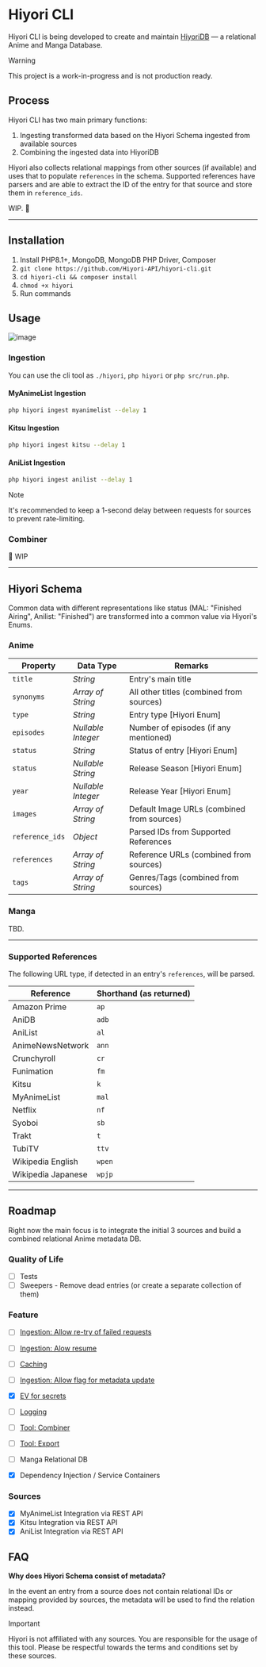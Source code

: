 # Hiyori CLI
Hiyori CLI is being developed to create and maintain [HiyoriDB](https://github.com/Hiyori-API/HiyoriDB) — a relational Anime and Manga Database.


> [!WARNING]
> This project is a work-in-progress and is not production ready.

## Process
Hiyori CLI has two main primary functions:
1. Ingesting transformed data based on the Hiyori Schema ingested from available sources
2. Combining the ingested data into HiyoriDB

Hiyori also collects relational mappings from other sources (if available) and uses that to populate `references` in the schema.
Supported references have parsers and are able to extract the ID of the entry for that source and store them in `reference_ids`.

WIP. 🚧

---

## Installation
1. Install PHP8.1+, MongoDB, MongoDB PHP Driver, Composer
3. `git clone https://github.com/Hiyori-API/hiyori-cli.git`
4. `cd hiyori-cli && composer install`
5. `chmod +x hiyori`
5. Run commands

## Usage
![image](https://github.com/Hiyori-API/hiyori-cli/assets/9166451/8357ef11-22fd-4492-93c4-737648ece7d7)

### Ingestion

You can use the cli tool as `./hiyori`, `php hiyori` or `php src/run.php`.

#### MyAnimeList Ingestion
```sh
php hiyori ingest myanimelist --delay 1
```

#### Kitsu Ingestion
```sh
php hiyori ingest kitsu --delay 1
```

#### AniList Ingestion
```sh
php hiyori ingest anilist --delay 1
```

> [!NOTE]
> It's recommended to keep a 1-second delay between requests for sources to prevent rate-limiting.



### Combiner
🚧 WIP

---

## Hiyori Schema
Common data with different representations like status (MAL: "Finished Airing", Anilist: "Finished") are transformed into a common value via Hiyori's Enums.

### Anime

| Property        | Data Type         | Remarks                                    |
|-----------------|-------------------|--------------------------------------------|
| `title`         | _String_          | Entry's main title                         |
| `synonyms`      | _Array of String_ | All other titles (combined from sources)   |
| `type`          | _String_          | Entry type [Hiyori Enum]                   |
| `episodes`      | _Nullable Integer_ | Number of episodes (if any mentioned)      |
| `status`        | _String_          | Status of entry [Hiyori Enum]              |
| `status`        | _Nullable String_ | Release Season [Hiyori Enum]               |
| `year`          | _Nullable Integer_ | Release Year [Hiyori Enum]                 |
| `images`        | _Array of String_ | Default Image URLs (combined from sources) |
| `reference_ids` | _Object_          | Parsed IDs from Supported References       |
| `references`    | _Array of String_ | Reference URLs (combined from sources)     |
| `tags`          | _Array of String_ | Genres/Tags (combined from sources)        |

### Manga
TBD.

---

### Supported References

The following URL type, if detected in an entry's `references`, will be parsed.

| Reference          | Shorthand (as returned) |
|--------------------|-------------------------|
| Amazon Prime       | `ap`                    |
| AniDB              | `adb`                   |
| AniList            | `al`                    |
| AnimeNewsNetwork   | `ann`                   |
| Crunchyroll        | `cr`                    |
| Funimation         | `fm`                    |
| Kitsu              | `k`                     |
| MyAnimeList        | `mal`                   |
| Netflix            | `nf`                    |
| Syoboi             | `sb`                    |
| Trakt              | `t`                     |
| TubiTV             | `ttv`                   |
| Wikipedia English  | `wpen`                  |
| Wikipedia Japanese | `wpjp`                  |

---

## Roadmap
Right now the main focus is to integrate the initial 3 sources and build a combined relational Anime metadata DB.

### Quality of Life
- [ ] Tests
- [ ] Sweepers - Remove dead entries (or create a separate collection of them)

### Feature
- [ ] [Ingestion: Allow re-try of failed requests](https://github.com/Hiyori-API/hiyori-cli/issues/9)
- [ ] [Ingestion: Alow resume](https://github.com/Hiyori-API/hiyori-cli/issues/13)
- [ ] [Caching](https://github.com/Hiyori-API/hiyori-cli/issues/12)
- [ ] [Ingestion: Allow flag for metadata update](https://github.com/Hiyori-API/hiyori-cli/issues/3)
- [x] [EV for secrets](https://github.com/Hiyori-API/hiyori-cli/issues/4)
- [ ] [Logging](https://github.com/Hiyori-API/hiyori-cli/issues/6)
- [ ] [Tool: Combiner](https://github.com/Hiyori-API/hiyori-cli/issues/10)
- [ ] [Tool: Export](https://github.com/Hiyori-API/hiyori-cli/issues/11)
- [ ] Manga Relational DB
- [x] Dependency Injection / Service Containers


### Sources
- [x] MyAnimeList Integration via REST API
- [x] Kitsu Integration via REST API
- [x] AniList Integration via REST API

## FAQ
**Why does Hiyori Schema consist of metadata?**

In the event an entry from a source does not contain relational IDs or mapping provided by sources, the metadata will be used to find the relation instead.


> [!IMPORTANT]
> Hiyori is not affiliated with any sources. You are responsible for the usage of this tool. Please be respectful towards the terms and conditions set by these sources.
